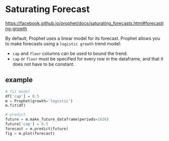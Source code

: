 # Saturating Forecast

https://facebook.github.io/prophet/docs/saturating_forecasts.html#forecasting-growth

By default, Prophet uses a linear model for its forecast.
Prophet allows you to make forecasts using a `logistic growth` trend model:
- `cap` and `floor` columns can be used to bound the trend.
- `cap` or `floor` must be specified for every row in the dataframe, and that it does not have to be constant.

## example
```py
# fit model
df['cap'] = 8.5
m = Prophet(growth='logistic')
m.fit(df)

# predict
future = m.make_future_dataframe(periods=1826)
future['cap'] = 8.5
forecast = m.predict(future)
fig = m.plot(forecast)
```
